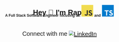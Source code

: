 <h1 align="center" style=" font-family: Arial; font-size: 24px;">
Hey 👋 I'm Raph
</h1>
<h3 align="center" style=" font-family: Arial; font-size: 12px; margin-top: -56px">
A Full Stack Software Engineer focusing on  
<img src="https://raw.githubusercontent.com/devicons/devicon/master/icons/javascript/javascript-original.svg" alt="javascript" width="40" height="40"/>
 and <img src="https://raw.githubusercontent.com/devicons/devicon/master/icons/typescript/typescript-original.svg" alt="typescript" width="40" height="40"/>
</h3>
<br/>
<br/>
<br/>
<p align="center" style=" font-family: Arial; font-size: 20px; margin-top: -20px">
Connect with me  <a href="https://linkedin.com/in/raphaelzenou" target="blank"><img align="center" src="https://content.linkedin.com/content/dam/me/business/en-us/amp/brand-site/v2/bg/LI-Bug.svg.original.svg" alt="LinkedIn" height="30" width="40" /></a>
</p>
